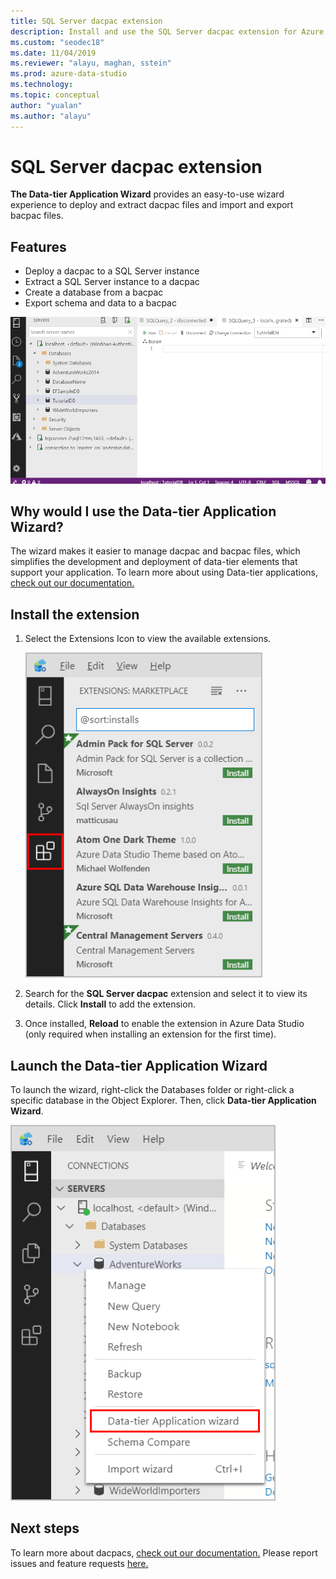 ```yaml
---
title: SQL Server dacpac extension
description: Install and use the SQL Server dacpac extension for Azure Data Studio
ms.custom: "seodec18"
ms.date: 11/04/2019
ms.reviewer: "alayu, maghan, sstein"
ms.prod: azure-data-studio
ms.technology: 
ms.topic: conceptual
author: "yualan"
ms.author: "alayu"
---
```

# SQL Server dacpac extension

**The Data-tier Application Wizard** provides an easy-to-use wizard experience to deploy and extract dacpac files and import and export bacpac files.


## Features

* Deploy a dacpac to a SQL Server instance
* Extract a SQL Server instance to a dacpac
* Create a database from a bacpac
* Export schema and data to a bacpac

![dacpac extension demo gif](media/extensions/sql-server-dacpac-extension/dacpac-extension-demo.gif)


## Why would I use the Data-tier Application Wizard?

The wizard makes it easier to manage dacpac and bacpac files, which simplifies the development and deployment of data-tier elements that support your application. To learn more about using Data-tier applications, [check out our documentation.](https://docs.microsoft.com/sql/relational-databases/data-tier-applications/data-tier-applications?view=sql-server-2017)


## Install the extension

1. Select the Extensions Icon to view the available extensions.

    ![extension manager icon](media/extensions/extension-manager-icon.png)

2. Search for the **SQL Server dacpac** extension and select it to view its details. Click **Install** to add the extension.

3. Once installed, **Reload** to enable the extension in Azure Data Studio (only required when installing an extension for the first time).


## Launch the Data-tier Application Wizard

To launch the wizard, right-click the Databases folder or right-click a specific database in the Object Explorer. Then, click **Data-tier Application Wizard**.

![dacpac extension launch menu](media/extensions/sql-server-dacpac-extension/dacpac-extension-launch.png)


## Next steps

To learn more about dacpacs, [check out our documentation.](https://docs.microsoft.com/sql/relational-databases/data-tier-applications/data-tier-applications?view=sql-server-2017)
Please report issues and feature requests [here.](https://github.com/microsoft/azuredatastudio/issues)